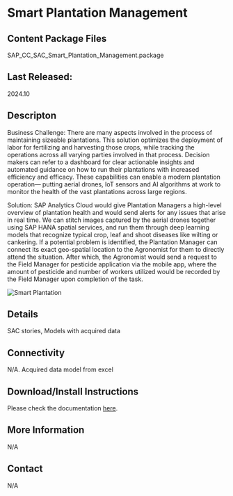 # Smart Plantation Management

## Content Package Files
SAP_CC_SAC_Smart_Plantation_Management.package

## Last Released:
2024.10

## Descripton
 
Business Challenge:
There are many aspects involved in the process of maintaining sizeable plantations. This solution optimizes the deployment of labor for fertilizing and harvesting those crops, while tracking the operations across all varying parties involved in that process. Decision makers can refer to a dashboard for clear actionable insights and automated guidance on how to run their plantations with increased efficiency and efficacy. These capabilities can enable a modern plantation operation— putting aerial drones, IoT sensors and AI algorithms at work to monitor the health of the vast plantations across large regions.

Solution:
SAP Analytics Cloud would give Plantation Managers a high-level overview of plantation health and would send alerts for any issues that arise in real time. We can stitch images captured by the aerial drones together using SAP HANA spatial services, and run them through deep learning models that recognize typical crop, leaf and shoot diseases like wilting or cankering. If a potential problem is identified, the Plantation Manager can connect its exact geo-spatial location to the Agronomist for them to directly attend the situation. After which, the Agronomist would send a request to the Field Manager for pesticide application via the mobile app, where the amount of pesticide and number of workers utilized would be recorded by the Field Manager upon completion of the task.

![Smart Plantation](Smart_Plantation_Screenshot.png)

## Details
SAC stories, Models with acquired data

## Connectivity
N/A. Acquired data model from excel

## Download/Install Instructions
Please check the documentation [here](https://help.sap.com/docs/SAP_ANALYTICS_CLOUD/42093f14b43c485fbe3adbbe81eff6c8/ef516563b3fe4c69b6f718f17ed94cdf.html).


## More Information
N/A

## Contact
N/A
